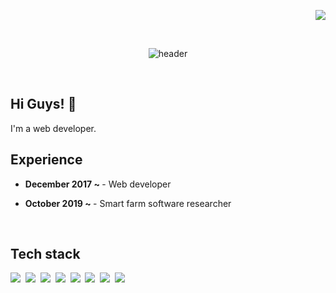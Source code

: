 <!-- Views -->
<p align="right">
  <a href="https://hits.seeyoufarm.com"><img src="https://hits.seeyoufarm.com/api/count/incr/badge.svg?url=https%3A%2F%2Fgithub.com%2FjanghyeokCho-hub&count_bg=%23FF4747&title_bg=%23555555&icon=github.svg&icon_color=%23E7E7E7&title=Hits&edge_flat=false"/></a>
</p>
<br/>  

<!-- Header capsule render -->
<p align=center class="has-line-data" data-line-start="0" data-line-end="1"><img src="https://capsule-render.vercel.app/api?type=waving&amp;color=gradient&amp;height=200&amp;section=footer&amp;text=Janghyeok%20Cho&amp;fontSize=50&amp;fontAlignY=65&amp;rotate=-4" alt="header"></p>
<br />

## Hi Guys! 👋
I'm a web developer.<br />

<!-- instagram 
<a href="https://instagram.com/moolang2" target="_blank">
  <img src=https://img.shields.io/badge/instagram-%23000000.svg?&style=for-the-badge&logo=instagram&logoColor=white&color=dd2a7b alt=instagram />
</a>
<br />
-->
## Experience
<ul>
  <li>
    <p>
      <strong>December 2017 ~ </strong> - Web developer
    </p>
  </li>
  <li>
    <p>
      <strong>October 2019 ~ </strong> - Smart farm software researcher
    </p>
  </li>
</ul>
<br />

## Tech stack
<!-- Badge -->
<p align="left">
  <img src="https://img.shields.io/badge/-ReactJs-61DAFB?style=flat-square&logo=react&logoColor=white"/></a>&nbsp 
  <img src="https://img.shields.io/badge/-ReactNative-blue?style=flat-square&logo=react&logoColor=white"/></a>&nbsp 
  <img src="https://img.shields.io/badge/Vue-4FC08D?style=flat-square&logo=Vue.js&logoColor=white"/></a>&nbsp 
  <img src="https://img.shields.io/badge/Javascript-ffb13b?style=flat-square&logo=javascript&logoColor=white"/></a>&nbsp 
  <img src="https://img.shields.io/badge/Typescript-blue?style=flat-square&logo=typescript&logoColor=white"/></a>&nbsp 
  <img src="https://img.shields.io/badge/Node-339933?style=flat-square&logo=Node.js&logoColor=white"/></a>&nbsp 
  <img src="https://img.shields.io/badge/-GraphQL-ff69b4?style=flat-square&logo=GraphQL&logoColor=white"/></a>&nbsp 
  <img src="https://img.shields.io/badge/Java-FF3333?style=flat-square&logo=java&logoColor=FF3333"/></a>&nbsp 
</p>
<br />
<!-- 
## Github Stats  
GitHub Readme Stats
<p align="left" class="has-line-data" data-line-start="0" data-line-end="1">
  <a href="https://github.com/anuraghazra/github-readme-stats">
    <img src="https://github-readme-stats.vercel.app/api?username=janghyeokCho-hub&amp;show_icons=true&amp;theme=dracula" alt="Anurag's GitHub stats">
  </a>
</p>
 -->
<br />
<br />

